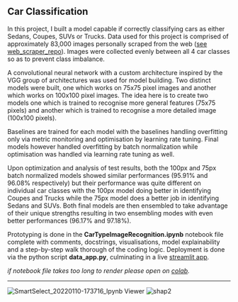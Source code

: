 ##  Car Classification
In this project, I built a model capable if correctly classifying cars as either Sedans, Coupes, SUVs or Trucks. Data used for this project is comprised of approximately 83,000 images personally scraped from the web ([see web_scraper_repo](https://github.com/Oreolorun/Web-Scraping)). Images were collected evenly between all 4 car classes so as to prevent class imbalance.

A convolutional neural network with a custom architecture inspired by the VGG group of architectures was used for model building. Two distinct models were built, one which works on 75x75 pixel images and another which works on 100x100 pixel images. The idea here is to create two models one which is trained to recognise more general features (75x75 pixels) and another which is trained to recognise a more detailed image (100x100 pixels).

Baselines are trained for each model with the baselines handling overfitting only via metric monitoring and optimisation by learning rate tuning. Final models however handled overfitting by batch normalization while optimisation was handled via learning rate tuning as well.

Upon optimization and analysis of test results, both the 100px and 75px batch normalized models showed similar performances (95.91% and 96.08% respectively) but their performance was quite different on individual car classes with the 100px model doing better in identifying Coupes and Trucks while the 75px model does a better job in identifying Sedans and SUVs. Both final models are then ensembled to take advantage of their unique strengths resulting in two ensembling modes with even better performances (96.17% and 97.18%).

Prototyping is done in the **CarTypeImageRecognition.ipynb** notebook file complete with comments, docstrings, visualisations, model explainability and a step-by-step walk thorough of the coding logic. Deployment is done via the python script **data_app.py**, culminating in a live [streamlit app](https://share.streamlit.io/oreolorun/image-recognition/main/data_app.py).

*if notebook file takes too long to render please open on [colab](https://colab.research.google.com/github/Oreolorun/Image-Recognition/blob/main/CarTypeImageRegcognition.ipynb).*

---

![SmartSelect_20220110-173716_Ipynb Viewer](https://user-images.githubusercontent.com/92114396/154482513-bdbb7e91-1c1c-41dd-af14-2c608ca60db5.jpg)
![shap2](https://user-images.githubusercontent.com/92114396/154482585-b56fc39f-3000-4fae-b64c-528dabc47296.png)
